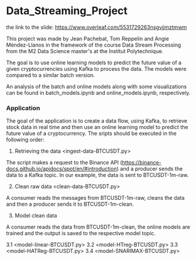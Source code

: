 # Data_Streaming_Project

the link to the slide: https://www.overleaf.com/5531729263nsgvjjmztmwm

This project was made by Jean Pachebat, Tom Reppelin and Angie Méndez-Llanos in the framework of the course Data Stream Processing from the M2 Data Science master's at the Institut Polytechnique.

The goal is to use online learning models to predict the future value of a given cryptocurrencies using Kafka to process the data. The models were compared to a similar batch version.

An analysis of the batch and online models along with some visualizations can be found in batch_models.ipynb and online_models.ipynb, respectively. 

### Application

The goal of the application is to create a data flow, using Kafka, to retrieve stock data in real time and then use an online learning model to predict the future value of a cryptocurrency. The sripts should be executed in the following order:

1. Retrieving the data <ingest-data-BTCUSDT.py>

The script makes a request to the Binance API (https://binance-docs.github.io/apidocs/spot/en/#introduction) and a producer sends the data to a Kafka topic. 
In our example, the data is sent to  BTCUSDT-1m-raw.

2. Clean raw data <clean-data-BTCUSDT.py>

A consumer reads the messages from  BTCUSDT-1m-raw, cleans the data and then a producer sends it to BTCUSDT-1m-clean.

3. Model clean data

A consumer reads the data from BTCUSDT-1m-clean, the online models are trained and the output is saved to the respective model topic. 

3.1 <model-linear-BTCUSDT.py>
3.2 <model-HTreg-BTCUSDT.py>
3.3 <model-HATReg-BTCUSDT.py>
3.4 <model-SNARIMAX-BTCUSDT.py>

